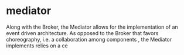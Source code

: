 # mediator
Along with the Broker, the Mediator allows for the implementation of an event driven architecture. As opposed to the Broker that favors choreography, i.e. a collaboration among components , the Mediator implements relies on a ce 

